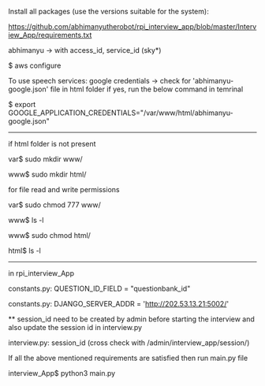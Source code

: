 Install all packages (use the versions suitable for the system):

https://github.com/abhimanyutherobot/rpi_interview_app/blob/master/Interview_App/requirements.txt


abhimanyu -> with access_id, service_id (sky*)

$ aws configure


To use speech services: google credentials -> check for 'abhimanyu-google.json' file in html folder if yes, run the below command in temrinal

$ export GOOGLE_APPLICATION_CREDENTIALS="/var/www/html/abhimanyu-google.json"


-------------------------------------------
if html folder is not present

var$ sudo mkdir www/

www$ sudo mkdir html/


for file read and write permissions

var$ sudo chmod 777 www/

www$ ls -l


www$ sudo chmod html/

html$ ls -l

-------------------------------------------


in rpi_interview_App

constants.py: QUESTION_ID_FIELD = "questionbank_id"

constants.py: DJANGO_SERVER_ADDR = 'http://202.53.13.21:5002/'

** session_id need to be created by admin before starting the interview and also update the session id in interview.py

interview.py: session_id (cross check with /admin/interview_app/session/)


If all the above mentioned requirements are satisfied then run main.py file

interview_App$ python3 main.py
